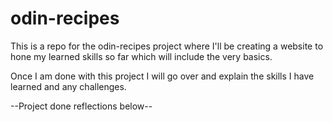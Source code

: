 # odin-recipes

This is a repo for the odin-recipes project where I'll be creating a website to hone my learned skills so far which will include the very basics.

Once I am done with this project I will go over and explain the skills I have learned and any challenges.

--Project done reflections below--